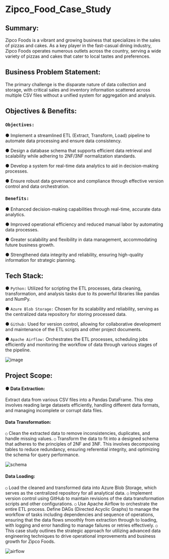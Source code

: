 # Zipco_Food_Case_Study
## Summary:
Zipco Foods is a vibrant and growing business that specializes in the
sales of pizzas and cakes. As a key player in the fast-casual dining
industry, Zipco Foods operates numerous outlets across the country,
serving a wide variety of pizzas and cakes that cater to local tastes and
preferences.
## Business Problem Statement:
The primary challenge is the disparate nature of data
collection and storage, with critical sales and inventory information
scattered across multiple CSV files without a unified system for
aggregation and analysis.
## Objectives & Benefits:
### `Objectives:`
● Implement a streamlined ETL (Extract, Transform, Load) pipeline to automate data processing and
ensure data consistency.

● Design a database schema that supports efficient data retrieval and scalability while adhering to
2NF/3NF normalization standards.

● Develop a system for real-time data analytics to aid in decision-making processes.

● Ensure robust data governance and compliance through effective version control and data
orchestration.
### `Benefits:`
● Enhanced decision-making capabilities through real-time, accurate data analytics.

● Improved operational efficiency and reduced manual labor by automating data processes.

● Greater scalability and flexibility in data management, accommodating future business growth.

● Strengthened data integrity and reliability, ensuring high-quality information for strategic
planning.

## Tech Stack:
● `Python:` Utilized for scripting the ETL processes, data cleaning, transformation,
and analysis tasks due to its powerful libraries like pandas and NumPy.

● `Azure Blob Storage:` Chosen for its scalability and reliability, serving as the
centralized data repository for storing processed data.

● `Github:` Used for version control, allowing for collaborative development and
maintenance of the ETL scripts and other project documents.

● `Apache Airflow:` Orchestrates the ETL processes, scheduling jobs efficiently and
monitoring the workflow of data through various stages of the pipeline.

![image](https://github.com/user-attachments/assets/0d31bf3e-537a-4dc6-8951-e7990bdfc3d9)

## Project Scope:
#### ● Data Extraction:
Extract data from various CSV files into a Pandas DataFrame. This step
involves reading large datasets efficiently, handling different data formats, and
managing incomplete or corrupt data files.

#### Data Transformation:
`○` Clean the extracted data to remove inconsistencies, duplicates, and handle
missing values.
`○` Transform the data to fit into a designed schema that adheres to the principles
of 2NF and 3NF. This involves decomposing tables to reduce redundancy,
ensuring referential integrity, and optimizing the schema for query performance.

![schema](https://github.com/user-attachments/assets/e436262a-75c1-4db0-9c51-03d4bdea3bca)


#### Data Loading:
`○` Load the cleaned and transformed data into Azure Blob Storage, which serves as the
centralized repository for all analytical data.
`○` Implement version control using GitHub to maintain revisions of the data transformation
scripts and other configurations.
`○` Use Apache Airflow to orchestrate the entire ETL process. Define DAGs (Directed Acyclic
Graphs) to manage the workflow of tasks including dependencies and sequence of
operations, ensuring that the data flows smoothly from extraction through to loading, with
logging and error handling to manage failures or retries effectively.
`○` This case study outlines the strategic approach for utilizing advanced data engineering
techniques to drive operational improvements and business growth for Zipco Foods.

![airflow](https://github.com/user-attachments/assets/7532982b-4508-417f-a689-67697a40bd2b)





 
